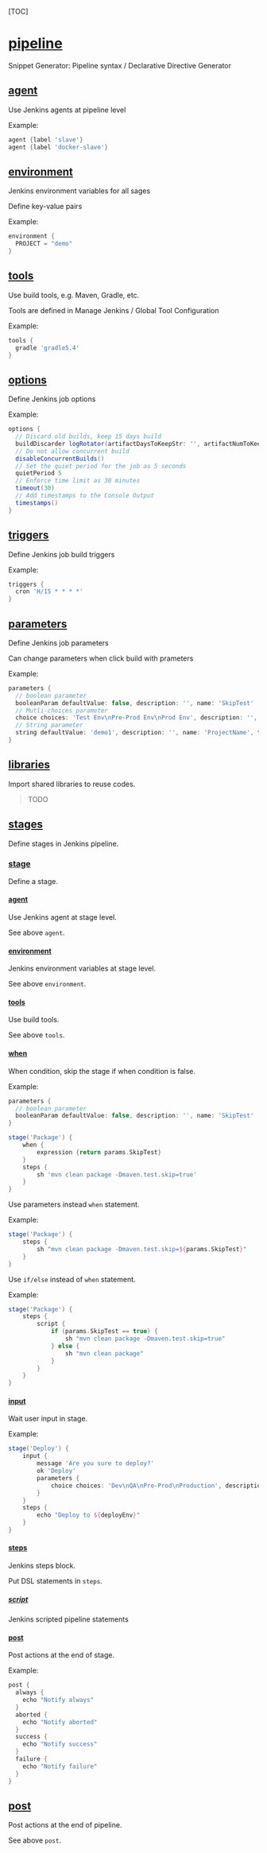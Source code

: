 [TOC]

# [pipeline](https://jenkins.io/doc/book/pipeline/syntax/#pipeline)

Snippet Generator: Pipeline syntax / Declarative Directive Generator

## [agent](https://jenkins.io/doc/book/pipeline/syntax/#agent)

Use Jenkins agents at pipeline level

Example:

```groovy
agent {label 'slave'}
agent {label 'docker-slave'}
```

## [environment](https://jenkins.io/doc/book/pipeline/syntax/#environment)

Jenkins environment variables for all sages

Define key-value pairs

Example:

```groovy
environment {
  PROJECT = "demo"
}
```

## [tools](https://jenkins.io/doc/book/pipeline/syntax/#tools)

Use build tools, e.g. Maven, Gradle, etc.

Tools are defined in Manage Jenkins / Global Tool Configuration

Example:

```groovy
tools {
  gradle 'gradle5.4'
}
```

## [options](https://jenkins.io/doc/book/pipeline/syntax/#options)

Define Jenkins job options

Example:

```groovy
options {
  // Discard old builds, keep 15 days build
  buildDiscarder logRotator(artifactDaysToKeepStr: '', artifactNumToKeepStr: '', daysToKeepStr: '15', numToKeepStr: '')
  // Do not allow concurrent build
  disableConcurrentBuilds()
  // Set the quiet period for the job as 5 seconds
  quietPeriod 5
  // Enforce time limit as 30 minutes
  timeout(30)
  // Add timestamps to the Console Output
  timestamps()
}
```

## [triggers](https://jenkins.io/doc/book/pipeline/syntax/#triggers)

Define Jenkins job build triggers

Example:

```groovy
triggers {
  cron 'H/15 * * * *'
}
```



## [parameters](https://jenkins.io/doc/book/pipeline/syntax/#parameters)

Define Jenkins job parameters

Can change parameters when click build with prameters

Example:

```groovy
parameters {
  // boolean parameter
  booleanParam defaultValue: false, description: '', name: 'SkipTest'
  // Mutli-choices parameter
  choice choices: 'Test Env\nPre-Prod Env\nProd Env', description: '', name: 'DeployTo'
  // String parameter
  string defaultValue: 'demo1', description: '', name: 'ProjectName', trim: true
}
```



## [libraries](https://jenkins.io/doc/book/pipeline/shared-libraries/)

Import shared libraries to reuse codes.

> TODO

## [stages](https://jenkins.io/doc/book/pipeline/syntax/#stages)

Define stages in Jenkins pipeline.

### [stage](https://jenkins.io/doc/book/pipeline/syntax/#stage)

Define a stage.

#### [agent](https://jenkins.io/doc/book/pipeline/syntax/#agent)

Use Jenkins agent at stage level.

See above `agent`.

#### [environment](https://jenkins.io/doc/book/pipeline/syntax/#environment)

Jenkins environment variables at stage level.

See above `environment`.

#### [tools](https://jenkins.io/doc/book/pipeline/syntax/#tools)

Use build tools.

See above `tools`.

#### [when](https://jenkins.io/doc/book/pipeline/syntax/#when)

When condition, skip the stage if when condition is false.

Example:

```groovy
parameters {
  // boolean parameter
  booleanParam defaultValue: false, description: '', name: 'SkipTest'
}

stage('Package') {
    when {
        expression {return params.SkipTest}
    }
    steps {
        sh 'mvn clean package -Dmaven.test.skip=true'
    }
}
```



Use parameters instead `when` statement.

Example:

```groovy
stage('Package') {
    steps {
        sh "mvn clean package -Dmaven.test.skip=${params.SkipTest}"
    }
}
```



Use `if/else` instead  of `when` statement.

Example:

```groovy
stage('Package') {
    steps {
        script {
            if (params.SkipTest == true) {
                sh "mvn clean package -Dmaven.test.skip=true"
            } else {
                sh "mvn clean package"
            }
        } 
    }
}
```



#### [input](https://jenkins.io/doc/book/pipeline/syntax/#input)

Wait user input in stage.

Example:

```groovy
stage('Deploy') {
    input {
        message 'Are you sure to deploy?'
        ok 'Deploy'
        parameters {
            choice choices: 'Dev\nQA\nPre-Prod\nProduction', description: 'Choose a target env', name: 'deployEnv'
        }
    }
    steps {
        echo "Deploy to ${deployEnv}"
    }
}
```



#### [steps](https://jenkins.io/doc/book/pipeline/syntax/#steps)

Jenkins steps block.

Put DSL statements in `steps`.

##### [script](https://jenkins.io/doc/book/pipeline/syntax/#script)

Jenkins scripted pipeline statements

#### [post](https://jenkins.io/doc/book/pipeline/syntax/#post)

Post actions at the end of stage.

Example:

```groovy
post {
  always {
    echo "Notify always"
  }
  aborted {
    echo "Notify aborted"
  }
  success {
    echo "Notify success"
  }
  failure {
    echo "Notify failure"
  }
}
```



## [post](https://jenkins.io/doc/book/pipeline/syntax/#post)

Post actions at the end of pipeline.

See above `post`.

